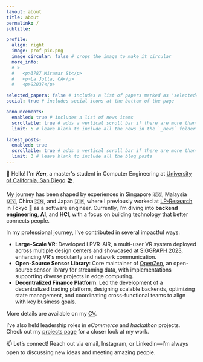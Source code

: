 ```yaml
---
layout: about
title: about
permalink: /
subtitle: 

profile:
  align: right
  image: prof-pic.png
  image_circular: false # crops the image to make it circular
  more_info: 
  # >
  #   <p>3787 Miramar St</p>
  #   <p>La Jolla, CA</p>
  #   <p>92037</p>

selected_papers: false # includes a list of papers marked as "selected={true}"
social: true # includes social icons at the bottom of the page

announcements:
  enabled: true # includes a list of news items
  scrollable: true # adds a vertical scroll bar if there are more than 3 news items
  limit: 5 # leave blank to include all the news in the `_news` folder

latest_posts:
  enabled: true
  scrollable: true # adds a vertical scroll bar if there are more than 3 new posts items
  limit: 3 # leave blank to include all the blog posts
---
```


👋 Hello! I'm ***Ken***, a master's student in Computer Engineering at [University of California, San Diego](https://ucsd.edu/) 🏖️. 

My journey has been shaped by experiences in Singapore 🇸🇬, Malaysia 🇲🇾, China 🇨🇳, and Japan 🇯🇵, where I previously worked at [LP-Research](https://www.lp-research.com) in Tokyo 🗼 as a software engineer. Currently, I’m diving into **backend engineering**, **AI**, and **HCI**, with a focus on building technology that better connects people.

In my professional journey, I’ve contributed in several impactful ways:

- **Large-Scale VR**: Developed LPVR-AIR, a multi-user VR system deployed across multiple design centers and showcased at [SIGGRAPH 2023](https://www.lp-research.com/siggraph-los-angeles-2023/), enhancing VR's modularity and network communication.
- **Open-Source Sensor Library**: Core maintainer of [OpenZen](https://bitbucket.org/lpresearch/openzen/src/master/), an open-source sensor library for streaming data, with implementations supporting diverse projects in edge computing.
- **Decentralized Finance Platform**: Led the development of a decentralized trading platform, designing scalable backends, optimizing state management, and coordinating cross-functional teams to align with key business goals.

More details are available on my [CV](/cv).

I’ve also held leadership roles in *eCommerce* and *hackathon* projects. Check out my [projects page](/projects) for a closer look at my work.

📫 Let’s connect! Reach out via email, Instagram, or LinkedIn—I’m always open to discussing new ideas and meeting amazing people.



<!-- Write your biography here. Tell the world about yourself. Link to your favorite [subreddit](http://reddit.com). You can put a picture in, too. The code is already in, just name your picture `prof_pic.jpg` and put it in the `img/` folder.

Put your address / P.O. box / other info right below your picture. You can also disable any of these elements by editing `profile` property of the YAML header of your `_pages/about.md`. Edit `_bibliography/papers.bib` and Jekyll will render your [publications page](/al-folio/publications/) automatically.

Link to your social media connections, too. This theme is set up to use [Font Awesome icons](https://fontawesome.com/) and [Academicons](https://jpswalsh.github.io/academicons/), like the ones below. Add your Facebook, Twitter, LinkedIn, Google Scholar, or just disable all of them.
